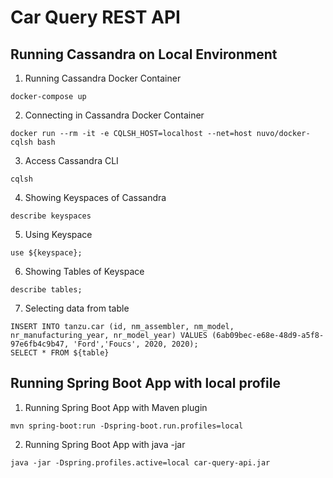 # Car Query REST API

## Running Cassandra on Local Environment 

1. Running Cassandra Docker Container
```
docker-compose up
```

2. Connecting in Cassandra Docker Container
```
docker run --rm -it -e CQLSH_HOST=localhost --net=host nuvo/docker-cqlsh bash
```

3. Access Cassandra CLI
```
cqlsh
```

4. Showing Keyspaces of Cassandra
```
describe keyspaces
```

5. Using Keyspace
```
use ${keyspace};
```

6. Showing Tables of Keyspace
```
describe tables;
```

7. Selecting data from table
```
INSERT INTO tanzu.car (id, nm_assembler, nm_model, nr_manufacturing_year, nr_model_year) VALUES (6ab09bec-e68e-48d9-a5f8-97e6fb4c9b47, 'Ford','Foucs', 2020, 2020);
SELECT * FROM ${table}
```

## Running Spring Boot App with local profile

1. Running Spring Boot App with Maven plugin
```
mvn spring-boot:run -Dspring-boot.run.profiles=local
```

2. Running Spring Boot App with java -jar
```
java -jar -Dspring.profiles.active=local car-query-api.jar 
```